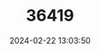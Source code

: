 ---
title: "36419"
category: "Vatica vinosa"
draft: false
date: 2024-02-22 13:03:50
languages:
  Malay: ["Resak Tangkai Ungu"]
---